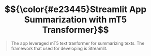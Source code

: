 # $${\color{#e23445}Streamlit App Summarization with mT5 Transformer}$$
> The app leveraged mT5 text tranformer for summarizing texts. The framework that used for developing is Streamlit.
